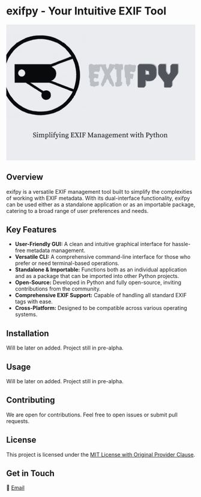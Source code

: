 # exifpy - Your Intuitive EXIF Tool

![exifpy](https://github.com/Protoncracker/exifpy/blob/main/exifpy.png)

## Overview
exifpy is a versatile EXIF management tool built to simplify the complexities of working with EXIF metadata. With its dual-interface functionality, exifpy can be used either as a standalone application or as an importable package, catering to a broad range of user preferences and needs.

## Key Features
- **User-Friendly GUI:** A clean and intuitive graphical interface for hassle-free metadata management.
- **Versatile CLI:** A comprehensive command-line interface for those who prefer or need terminal-based operations.
- **Standalone & Importable:** Functions both as an individual application and as a package that can be imported into other Python projects.
- **Open-Source:** Developed in Python and fully open-source, inviting contributions from the community.
- **Comprehensive EXIF Support:** Capable of handling all standard EXIF tags with ease.
- **Cross-Platform:** Designed to be compatible across various operating systems.

## Installation
Will be later on added. Project still in pre-alpha.

## Usage
Will be later on added. Project still in pre-alpha.

## Contributing
We are open for contributions. Feel free to open issues or submit pull requests.

## License
This project is licensed under the [MIT License with Original Provider Clause](https://github.com/Protoncracker/exifpy/blob/main/LICENSE).

## Get in Touch
📧 [Email](mailto:tryme.freefall963@passinbox.com)
